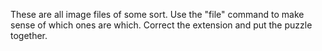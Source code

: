 These are all image files of some sort. Use the "file" command to make sense of which ones are which. Correct the extension and put the puzzle together.
